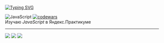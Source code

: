 [![Typing SVG](https://readme-typing-svg.herokuapp.com?font=Roboto&pause=1000&color=F661BEF3&background=2A2836&center=%D0%B8%D1%81%D1%82%D0%B8%D0%BD%D0%BD%D1%8B%D0%B9&vCenter=%D0%B8%D1%81%D1%82%D0%B8%D0%BD%D0%BD%D1%8B%D0%B9&multiline=true&repeat=%D0%B8%D1%81%D1%82%D0%B8%D0%BD%D0%BD%D1%8B%D0%B9&width=680&height=70&lines=%D0%9F%D1%80%D0%B8%D0%B2%D0%B5%D1%82!+%D0%9C%D0%B5%D0%BD%D1%8F+%D0%B7%D0%BE%D0%B2%D1%83%D1%82+%D0%90%D1%80%D1%82%D0%B5%D0%BC;%D0%AF+%D0%BD%D0%B0%D1%87%D0%B8%D0%BD%D0%B0%D1%8E%D1%89%D0%B8%D0%B9+%D0%B2%D0%B5%D0%B1-%D1%80%D0%B0%D0%B7%D1%80%D0%B0%D0%B1%D0%BE%D1%82%D1%87%D0%B8%D0%BA)](https://git.io/typing-svg)

![JavaScript](https://img.shields.io/badge/javascript-%23323330.svg?style=for-the-badge&logo=javascript&logoColor=%23F7DF1E) [![codewars](https://www.codewars.com/users/ArtemMazin/badges/micro)](https://www.codewars.com/users/ArtemMazin)  
Изучаю *JavaScript* в Яндекс.Практикуме
-  -  -


![](https://github-profile-summary-cards.vercel.app/api/cards/profile-details?username=ArtemMazin&theme=dracula)
![](https://github-profile-summary-cards.vercel.app/api/cards/most-commit-language?username=ArtemMazin&theme=dracula)
![](https://github-profile-summary-cards.vercel.app/api/cards/stats?username=ArtemMazin&theme=dracula)

